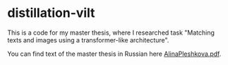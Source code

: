 # distillation-vilt
This is a code for my master thesis, where I researched task "Matching texts and images using a
transformer-like architecture".

You can find text of the master thesis in Russian here [AlinaPleshkova.pdf](https://github.com/Alina9/distillation-vilt/blob/main/AlinaPleshkova.pdf).
